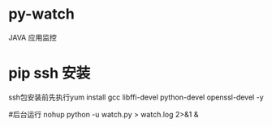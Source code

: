 # py-watch
 JAVA 应用监控

# pip ssh 安装
  ssh包安装前先执行yum install gcc libffi-devel python-devel openssl-devel -y

#后台运行
  nohup python -u watch.py > watch.log 2>&1 &

